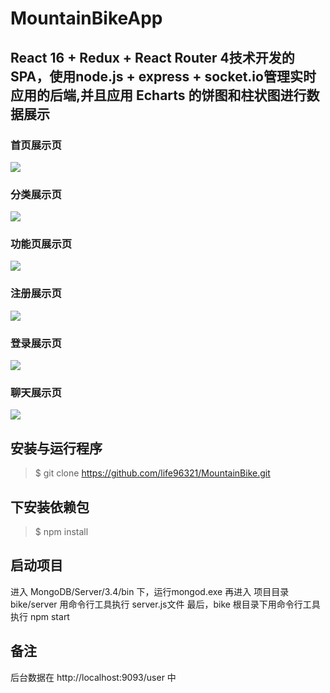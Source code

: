 # MountainBikeApp 
## React 16 + Redux + React Router 4技术开发的SPA，使用node.js + express + socket.io管理实时应用的后端,并且应用 Echarts 的饼图和柱状图进行数据展示
### 首页展示页 <br>
 ![](https://github.com/life96321/MountainBike/blob/master/bike/firstpage.gif)
### 分类展示页 <br>
 ![](https://github.com/life96321/MountainBike/blob/master/bike/classify.gif)
### 功能页展示页 <br>
 ![](https://github.com/life96321/MountainBike/blob/master/bike/functional.gif)
### 注册展示页 <br>
 ![](https://github.com/life96321/MountainBike/blob/master/bike/register.gif)
### 登录展示页 <br>
 ![](https://github.com/life96321/MountainBike/blob/master/bike/login.gif)
### 聊天展示页 <br>
 ![](https://github.com/life96321/MountainBike/blob/master/bike/talk.gif)

## 安装与运行程序 <br>
  > $ git clone https://github.com/life96321/MountainBike.git
## 下安装依赖包 <br>  
  > $ npm install
## 启动项目 <br>
  进入 MongoDB/Server/3.4/bin 下，运行mongod.exe
  再进入 项目目录 bike/server 用命令行工具执行 server.js文件
  最后，bike 根目录下用命令行工具执行 npm start
## 备注
  后台数据在 http://localhost:9093/user 中
  
  
  
